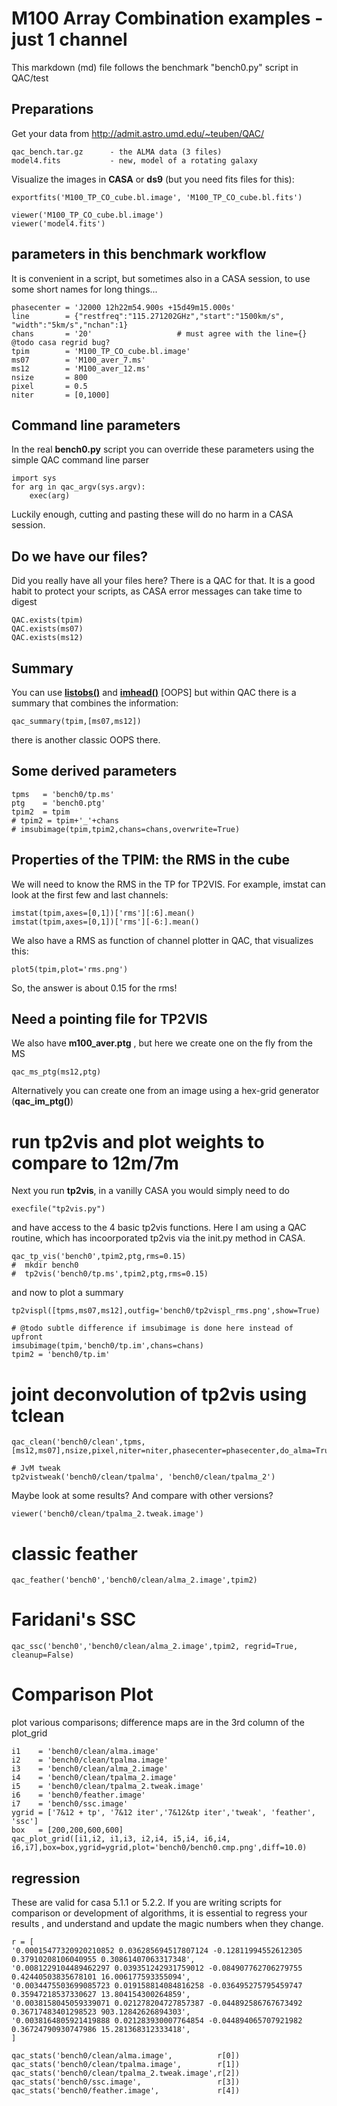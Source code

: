 #   M100 Array Combination examples - just 1 channel

This markdown (md) file follows the benchmark "bench0.py" script in QAC/test

## Preparations

Get your data from http://admit.astro.umd.edu/~teuben/QAC/

    qac_bench.tar.gz      - the ALMA data (3 files)
    model4.fits           - new, model of a rotating galaxy

Visualize the images in **CASA** or **ds9** (but you need fits files for this):

    exportfits('M100_TP_CO_cube.bl.image', 'M100_TP_CO_cube.bl.fits')

    viewer('M100_TP_CO_cube.bl.image')
    viewer('model4.fits')

## parameters in this benchmark workflow

It is convenient in a script, but sometimes also in a CASA session, to use some short names for long things...

    phasecenter = 'J2000 12h22m54.900s +15d49m15.000s'
    line        = {"restfreq":"115.271202GHz","start":"1500km/s", "width":"5km/s","nchan":1}
    chans       = '20'                   # must agree with the line={}    @todo casa regrid bug?
    tpim        = 'M100_TP_CO_cube.bl.image'
    ms07        = 'M100_aver_7.ms'
    ms12        = 'M100_aver_12.ms'
    nsize       = 800
    pixel       = 0.5
    niter       = [0,1000]


## Command line parameters

In the real **bench0.py** script you can override these parameters using the simple QAC command line parser

    import sys
    for arg in qac_argv(sys.argv):
        exec(arg)

Luckily enough, cutting and pasting these will do no harm in a CASA session.

## Do we have our files?

Did you really have all your files here? There is a QAC for that. It is  a good habit to protect your scripts, as CASA
error messages can take time to digest

    QAC.exists(tpim)
    QAC.exists(ms07)
    QAC.exists(ms12)

## Summary

You can use
[**listobs()**](https://casa.nrao.edu/casadocs/latest/global-task-list/task_listobs/about) 
and
[**imhead()**](https://casa.nrao.edu/casadocs/latest/global-task-list/task_imhead/about)  [OOPS]
but within QAC there is a summary that combines the information:


    qac_summary(tpim,[ms07,ms12])

there is another classic OOPS there.

## Some derived parameters


    tpms   = 'bench0/tp.ms'
    ptg    = 'bench0.ptg'
    tpim2  = tpim
    # tpim2 = tpim+'_'+chans
    # imsubimage(tpim,tpim2,chans=chans,overwrite=True)


## Properties of the TPIM: the RMS in the cube

We will need to know the RMS in the TP for TP2VIS. For example, imstat can look at the first few and last channels:

    imstat(tpim,axes=[0,1])['rms'][:6].mean()
    imstat(tpim,axes=[0,1])['rms'][-6:].mean()

We also have a RMS as function of channel plotter in QAC, that visualizes this:

    plot5(tpim,plot='rms.png')


So, the answer is about 0.15 for the rms!


## Need a pointing file for TP2VIS

We also have **m100_aver.ptg** , but here we create one on the fly from the MS

    qac_ms_ptg(ms12,ptg)

Alternatively you can create one from an image using a hex-grid generator (**qac_im_ptg()**)

# run tp2vis and plot weights to compare to 12m/7m

Next you run **tp2vis**, in a vanilly CASA you would simply need to do

    execfile("tp2vis.py")

and have access to the 4 basic tp2vis functions. Here I am using a QAC routine, which has
incoorporated tp2vis via the init.py method in CASA.


    qac_tp_vis('bench0',tpim2,ptg,rms=0.15)
    #  mkdir bench0
    #  tp2vis('bench0/tp.ms',tpim2,ptg,rms=0.15)

and now to plot a summary
    
    tp2vispl([tpms,ms07,ms12],outfig='bench0/tp2vispl_rms.png',show=True)

    # @todo subtle difference if imsubimage is done here instead of upfront
    imsubimage(tpim,'bench0/tp.im',chans=chans)
    tpim2 = 'bench0/tp.im'

# joint deconvolution of tp2vis using tclean

    qac_clean('bench0/clean',tpms,[ms12,ms07],nsize,pixel,niter=niter,phasecenter=phasecenter,do_alma=True,**line)

    # JvM tweak
    tp2vistweak('bench0/clean/tpalma', 'bench0/clean/tpalma_2')

Maybe look at some results? And compare with other versions?

    viewer('bench0/clean/tpalma_2.tweak.image')


# classic feather

    qac_feather('bench0','bench0/clean/alma_2.image',tpim2)

# Faridani's SSC

    qac_ssc('bench0','bench0/clean/alma_2.image',tpim2, regrid=True, cleanup=False)

# Comparison Plot

plot various comparisons; difference maps are in the 3rd column of the plot_grid


    i1    = 'bench0/clean/alma.image'
    i2    = 'bench0/clean/tpalma.image'
    i3    = 'bench0/clean/alma_2.image'
    i4    = 'bench0/clean/tpalma_2.image'
    i5    = 'bench0/clean/tpalma_2.tweak.image'
    i6    = 'bench0/feather.image'
    i7    = 'bench0/ssc.image'
    ygrid = ['7&12 + tp', '7&12 iter','7&12&tp iter','tweak', 'feather', 'ssc']
    box   = [200,200,600,600]
    qac_plot_grid([i1,i2, i1,i3, i2,i4, i5,i4, i6,i4, i6,i7],box=box,ygrid=ygrid,plot='bench0/bench0.cmp.png',diff=10.0)

## regression

These are valid for casa 5.1.1 or 5.2.2.    If you are writing scripts for comparison or development of algorithms,
it is essential to regress your results , and understand and update the magic numbers when they change.


    r = [
    '0.00015477320920210852 0.036285694517807124 -0.12811994552612305 0.37910208106040955 0.30861407063317348',
    '0.0081229104489462297 0.039351242931759012 -0.084907762706279755 0.42440503835678101 16.006177593355094',
    '0.0034475503699085723 0.019158814084816258 -0.036495275795459747 0.35947218537330627 13.804154300264859',
    '0.0038158045059339071 0.021278204727857387 -0.044892586767673492 0.36717483401298523 903.12842626894303',
    '0.0038164805921419888 0.021283930007764854 -0.044894065707921982 0.36724790930747986 15.281368312333418',
    ]

    qac_stats('bench0/clean/alma.image',          r[0])
    qac_stats('bench0/clean/tpalma.image',        r[1])
    qac_stats('bench0/clean/tpalma_2.tweak.image',r[2])
    qac_stats('bench0/ssc.image',                 r[3])
    qac_stats('bench0/feather.image',             r[4])

